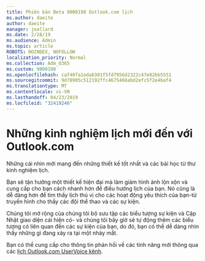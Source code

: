 ```yaml
---
title: Phiên bản Beta 9000198 Outlook.com lịch
ms.author: daeite
author: daeite
manager: joallard
ms.date: 2/28/19
ms.audience: Admin
ms.topic: article
ROBOTS: NOINDEX, NOFOLLOW
localization_priority: Normal
ms.collection: Adm_O365
ms.custom: 9000198
ms.openlocfilehash: caf40fa1eda6301f5fd7956d2322c47e82bb5551
ms.sourcegitcommit: 9d78905c512192ffc4675468abd2efc5f2e4baf4
ms.translationtype: MT
ms.contentlocale: vi-VN
ms.lasthandoff: 04/23/2019
ms.locfileid: "32419246"
---
```

# <a name="new-calendar-experiences-coming-to-outlookcom"></a>Những kinh nghiệm lịch mới đến với Outlook.com

Những cái nhìn mới mang đến những thiết kế tốt nhất và các bài học từ thư kinh nghiệm lịch.

Bạn sẽ tận hưởng một thiết kế hiện đại mà làm giảm hình ảnh lộn xộn và cung cấp cho bạn cách nhanh hơn để điều hướng lịch của bạn. Nó cũng là dễ dàng hơn để tìm thấy lịch thú vị cho các hoạt động yêu thích của bạn-từ truyền hình cho thấy các đội thể thao và các sự kiện.

Chúng tôi mở rộng của chúng tôi bộ sưu tập các biểu tượng sự kiện và Cập Nhật giao diện cái hiện có- và chúng tôi bây giờ sẽ tự động thêm các biểu tượng có liên quan đến các sự kiện của bạn, do đó, bạn có thể dễ dàng nhìn thấy những gì đang xảy ra tại một nháy mắt.

Bạn có thể cung cấp cho thông tin phản hồi về các tính năng mới thông qua các [lịch Outlook.com UserVoice kênh](https://outlook.uservoice.com/forums/601444-new-experiences-in-outlook-com?category_id=209197).